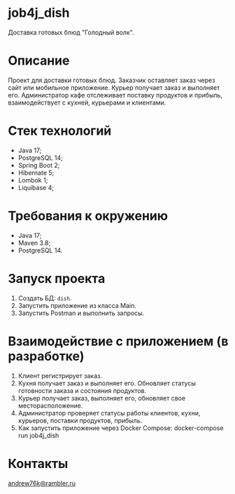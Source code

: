 # job4j_dish
Доставка готовых блюд "Голодный волк".

# Описание
Проект для доставки готовых блюд. Заказчик оставляет заказ через сайт или мобильное приложение. Курьер получает заказ и 
выполняет его. Администратор кафе отслеживает поставку продуктов и прибыль, взаимодействует с кухней, курьерами и клиентами.

# Стек технологий
- Java 17;
- PostgreSQL 14;
- Spring Boot 2;
- Hibernate 5;
- Lombok 1;
- Liquibase 4;

# Требования к окружению
- Java 17;
- Maven 3.8;
- PostgreSQL 14.

# Запуск проекта
1. Создать БД: ```dish```.
2. Запустить приложение из класса Main.
3. Запустить Postman и выполнить запросы.

# Взаимодействие с приложением (в разработке)
1. Клиент регистрирует заказ.
2. Кухня получает заказ и выполняет его. Обновляет статусы готовности заказа и состояния продуктов.
3. Курьер получает заказ, выполняет его, обновляет свое месторасположение.
4. Администратор проверяет статусы работы клиентов, кухни, курьеров, поставки продуктов, прибыль.
5. Как запустить приложение через Docker Compose: docker-compose run job4j_dish

# Контакты
andrew76k@rambler.ru